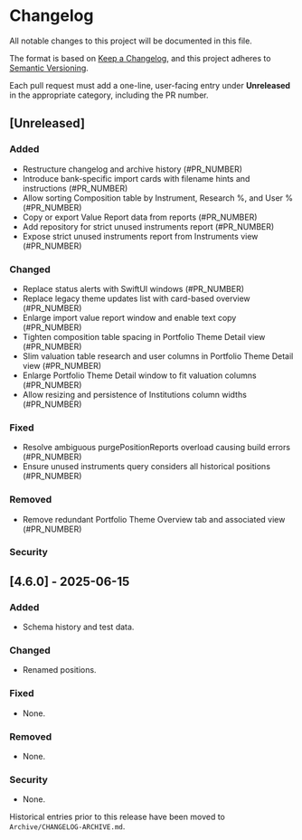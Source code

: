# Changelog

All notable changes to this project will be documented in this file.

The format is based on [Keep a Changelog](https://keepachangelog.com/en/1.1.0/),
and this project adheres to [Semantic Versioning](https://semver.org/spec/v2.0.0.html).

Each pull request must add a one-line, user-facing entry under **Unreleased** in the appropriate category, including the PR number.

## [Unreleased]


### Added
- Restructure changelog and archive history (#PR_NUMBER)
- Introduce bank-specific import cards with filename hints and instructions (#PR_NUMBER)
- Allow sorting Composition table by Instrument, Research %, and User % (#PR_NUMBER)
- Copy or export Value Report data from reports (#PR_NUMBER)
- Add repository for strict unused instruments report (#PR_NUMBER)
- Expose strict unused instruments report from Instruments view (#PR_NUMBER)

### Changed
- Replace status alerts with SwiftUI windows (#PR_NUMBER)
- Replace legacy theme updates list with card-based overview (#PR_NUMBER)
- Enlarge import value report window and enable text copy (#PR_NUMBER)
- Tighten composition table spacing in Portfolio Theme Detail view (#PR_NUMBER)
- Slim valuation table research and user columns in Portfolio Theme Detail view (#PR_NUMBER)
- Enlarge Portfolio Theme Detail window to fit valuation columns (#PR_NUMBER)
- Allow resizing and persistence of Institutions column widths (#PR_NUMBER)

### Fixed

- Resolve ambiguous purgePositionReports overload causing build errors (#PR_NUMBER)
- Ensure unused instruments query considers all historical positions (#PR_NUMBER)

### Removed
- Remove redundant Portfolio Theme Overview tab and associated view (#PR_NUMBER)

### Security

## [4.6.0] - 2025-06-15

### Added
- Schema history and test data.

### Changed
- Renamed positions.

### Fixed
- None.

### Removed
- None.

### Security
- None.

Historical entries prior to this release have been moved to `Archive/CHANGELOG-ARCHIVE.md`.
